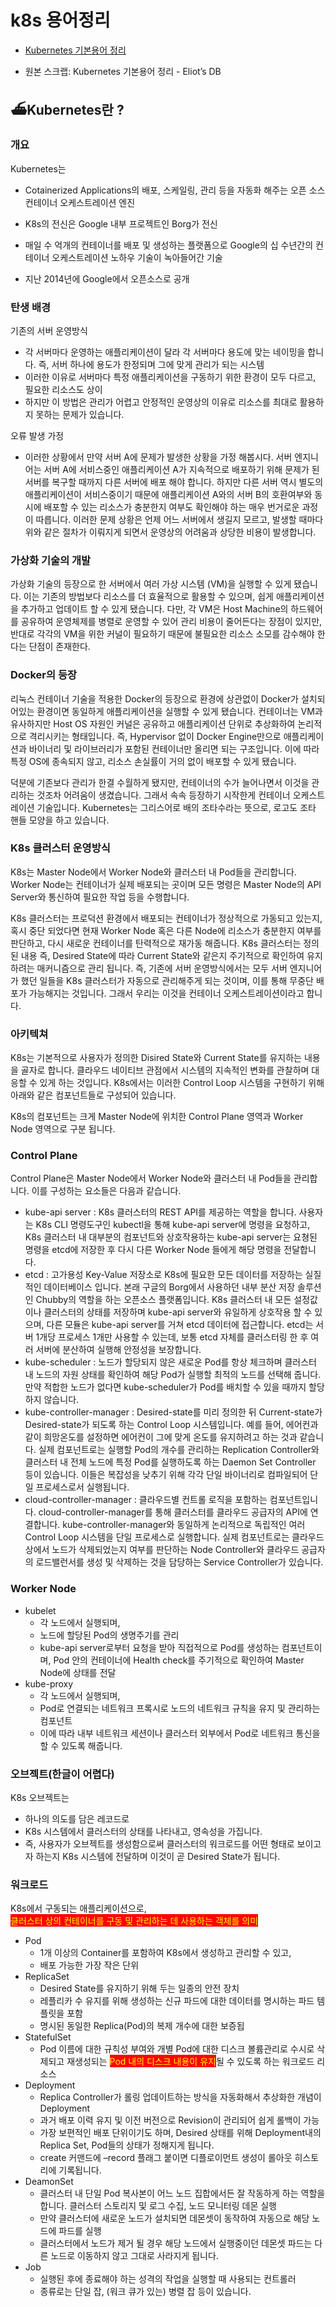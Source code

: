 <style>
.burk {
    background-color: red;
    color: yellow;
    display:inline-block;
}
</style>

# k8s 용어정리
- [Kubernetes 기본용어 정리](https://inkkim.github.io/kubernetes)

- 원본 스크랩: Kubernetes 기본용어 정리 - Eliot’s DB


## ⛴Kubernetes란 ?

### 개요

Kubernetes는
- Cotainerized Applications의 배포, 스케일링, 관리 등을 자동화 해주는 오픈 소스 컨테이너 오케스트레이션 엔진

- K8s의 전신은 Google 내부 프로젝트인 Borg가 전신
- 매일 수 억개의 컨테이너를 배포 및 생성하는 플랫폼으로 Google의 십 수년간의 컨테이너 오케스트레이션 노하우 기술이 녹아들어간 기술
- 지난 2014년에 Google에서 오픈소스로 공개


### 탄생 배경

기존의 서버 운영방식

- 각 서버마다 운영하는 애플리케이션이 달라 각 서버마다 용도에 맞는 네이밍을 합니다. 즉, 서버 하나에 용도가 한정되며 그에 맞게 관리가 되는 시스템
-  이러한 이유로 서버마다 특정 애플리케이션을 구동하기 위한 환경이 모두 다르고, 필요한 리소스도 상이
-  하지만 이 방법은 관리가 어렵고 안정적인 운영상의 이유로 리소스를 최대로 활용하지 못하는 문제가 있습니다.

오류 발생 가정
- 이러한 상황에서 만약 서버 A에 문제가 발생한 상황을 가정 해봅시다. 서버 엔지니어는 서버 A에 서비스중인 애플리케이션 A가 지속적으로 배포하기 위해 문제가 된 서버를 복구할 때까지 다른 서버에 배포  해야 합니다. 하지만 다른 서버 역시 별도의 애플리케이션이 서비스중이기 때문에 애플리케이션 A와의 서버 B의 호환여부와 동시에 배포할 수 있는 리소스가 충분한지 여부도 확인해야 하는 매우 번거로운 과정이 따릅니다. 이러한 문제 상황은 언제 어느 서버에서 생길지 모르고, 발생할 때마다 위와 같은 절차가 이뤄지게 되면서 운영상의 어려움과 상당한 비용이 발생합니다.


### 가상화 기술의 개발


가상화 기술의 등장으로 한 서버에서 여러 가상 시스템 (VM)을 실행할 수 있게 됐습니다. 이는 기존의 방법보다 리소스를 더 효율적으로 활용할 수 있으며, 쉽게 애플리케이션을 추가하고 업데이트 할 수 있게 됐습니다. 다만, 각 VM은 Host Machine의 하드웨어를 공유하여 운영체제를 병렬로 운영할 수 있어 관리 비용이 줄어든다는 장점이 있지만, 반대로 각각의 VM을 위한 커널이 필요하기 때문에 불필요한 리소스 소모를 감수해야 한다는 단점이 존재한다.


### Docker의 등장


리눅스 컨테이너 기술을 적용한 Docker의 등장으로 환경에 상관없이 Docker가 설치되어있는 환경이면 동일하게 애플리케이션을 실행할 수 있게 됐습니다. 컨테이너는 VM과 유사하지만 Host OS 자원인 커널은 공유하고 애플리케이션 단위로 추상화하여 논리적으로 격리시키는 형태입니다. 즉, Hypervisor 없이 Docker Engine만으로 애플리케이션과 바이너리 및 라이브러리가 포함된 컨테이너만 올리면 되는 구조입니다. 이에 따라 특정 OS에 종속되지 않고, 리소스 손실률이 거의 없이 배포할 수 있게 됐습니다.

덕분에 기존보다 관리가 한결 수월하게 됐지만, 컨테이너의 수가 늘어나면서 이것을 관리하는 것조차 어려움이 생겼습니다. 그래서 속속 등장하기 시작한게 컨테이너 오케스트레이션 기술입니다. Kubernetes는 그리스어로 배의 조타수라는 뜻으로, 로고도 조타 핸들 모양을 하고 있습니다.


### K8s 클러스터 운영방식


K8s는 Master Node에서 Worker Node와 클러스터 내 Pod들을 관리합니다. Worker Node는 컨테이너가 실제 배포되는 곳이며 모든 명령은 Master Node의 API Server와 통신하여 필요한 작업 등을 수행합니다.

K8s 클러스터는 프로덕션 환경에서 배포되는 컨테이너가 정상적으로 가동되고 있는지, 혹시 중단 되었다면 현재 Worker Node 혹은 다른 Node에 리소스가 충분한지 여부를 판단하고, 다시 새로운 컨테이너를 탄력적으로 재가동 해줍니다. K8s 클러스터는 정의된 내용 즉, Desired State에 따라 Current State와 같은지 주기적으로 확인하여 유지하려는 매커니즘으로 관리 됩니다. 즉, 기존에 서버 운영방식에서는 모두 서버 엔지니어가 했던 일들을 K8s 클러스터가 자동으로 관리해주게 되는 것이며, 이를 통해 무중단 배포가 가능해지는 것입니다. 그래서 우리는 이것을 컨테이너 오케스트레이션이라고 합니다.


### 아키텍쳐


K8s는 기본적으로 사용자가 정의한 Disired State와 Current State를 유지하는 내용을 골자로 합니다. 클라우드 네이티브 관점에서 시스템의 지속적인 변화를 관찰하며 대응할 수 있게 하는 것입니다. K8s에서는 이러한 Control Loop 시스템을 구현하기 위해 아래와 같은 컴포넌트들로 구성되어 있습니다.


K8s의 컴포넌트는 크게 Master Node에 위치한 Control Plane 영역과 Worker Node 영역으로 구분 됩니다.


### Control Plane

Control Plane은 Master Node에서 Worker Node와 클러스터 내 Pod들을 관리합니다. 이를 구성하는 요소들은 다음과 같습니다.

- kube-api server : K8s 클러스터의 REST API를 제공하는 역할을 합니다. 사용자는 K8s CLI 명령도구인 kubectl을 통해 kube-api server에 명령을 요청하고, K8s 클러스터 내 대부분의 컴포넌트와 상호작용하는 kube-api server는 요쳥된 명령을 etcd에 저장한 후 다시 다른 Worker Node 들에게 해당 명령을 전달합니다.
- etcd : 고가용성 Key-Value 저장소로 K8s에 필요한 모든 데이터를 저장하는 실질적인 데이터베이스 입니다. 본래 구글의 Borg에서 사용하던 내부 분산 저장 솔루션인 Chubby의 역할을 하는 오픈소스 플랫폼입니다. K8s 클러스터 내 모든 설정값이나 클러스터의 상태를 저장하며 kube-api server와 유일하게 상호작용 할 수 있으며, 다른 모듈은 kube-api server를 거쳐 etcd 데이터에 접근합니다. etcd는 서버 1개당 프로세스 1개만 사용할 수 있는데, 보통 etcd 자체를 클러스터링 한 후 여러 서버에 분산하여 실행해 안정성을 보장합니다.
- kube-scheduler : 노드가 할당되지 않은 새로운 Pod를 항상 체크하며 클러스터 내 노드의 자원 상태를 확인하여 해당 Pod가 실행할 최적의 노드를 선택해 줍니다. 만약 적합한 노드가 없다면 kube-scheduler가 Pod를 배치할 수 있을 때까지 할당하지 않습니다.
- kube-controller-manager : Desired-state를 미리 정의한 뒤 Current-state가 Desired-state가 되도록 하는 Control Loop 시스템입니다. 예를 들어, 에어컨과 같이 희망온도를 설정하면 에어컨이 그에 맞게 온도를 유지하려고 하는 것과 같습니다. 실제 컴포넌트로는 실행할 Pod의 개수를 관리하는 Replication Controller와 클러스터 내 전체 노드에 특정 Pod를 실행하도록 하는 Daemon Set Controller 등이 있습니다. 이들은 복잡성을 낮추기 위해 각각 단일 바이너리로 컴파일되어 단일 프로세스로서 실행됩니다.
- cloud-controller-manager : 클라우드별 컨트롤 로직을 포함하는 컴포넌트입니다. cloud-controller-manager를 통해 클러스터를 클라우드 공급자의 API에 연결합니다. kube-controller-manager와 동일하게 논리적으로 독립적인 여러 Control Loop 시스템을 단일 프로세스로 실행합니다. 실제 컴포넌트로는 클라우드 상에서 노드가 삭제되었는지 여부를 판단하는 Node Controller와 클라우드 공급자의 로드밸런서를 생성 및 삭제하는 것을 담당하는 Service Controller가 있습니다.

### Worker Node

- kubelet
  - 각 노드에서 실행되며,
  - 노드에 할당된 Pod의 생명주기를 관리
  - kube-api server로부터 요청을 받아 직접적으로 Pod를 생성하는 컴포넌트이며, Pod 안의 컨테이너에 Health check를 주기적으로 확인하여 Master Node에 상태를 전달
- kube-proxy
  - 각 노드에서 실행되며,
  - Pod로 연결되는 네트워크 프록시로 노드의 네트워크 규칙을 유지 및 관리하는 컴포넌트
  - 이에 따라 내부 네트워크 세션이나 클러스터 외부에서 Pod로 네트워크 통신을 할 수 있도록 해줍니다.

### 오브젝트(한글이 어렵다)

K8s 오브젝트는
- 하나의 의도를 담은 레코드로
- K8s 시스템에서 클러스터의 상태를 나타내고, 영속성을 가집니다.
- 즉, 사용자가 오브젝트를 생성함으로써 클러스터의 워크로드를 어떤 형태로 보이고자 하는지 K8s 시스템에 전달하며 이것이 곧 Desired State가 됩니다.


### 워크로드

K8s에서 구동되는 애플리케이션으로, <span class=burk>클러스터 상의 컨테이너를 구동 및 관리하는 데 사용하는 객체를 의미</span>

- Pod
  - 1개 이상의 Container를 포함하여 K8s에서 생성하고 관리할 수 있고,
  - 배포 가능한 가장 작은 단위
- ReplicaSet
  - Desired State를 유지하기 위해 두는 일종의 안전 장치
  - 레플리카 수 유지를 위해 생성하는 신규 파드에 대한 데이터를 명시하는 파드 템플릿을 포함
  - 명시된 동일한 Replica(Pod)의 복제 개수에 대한 보증됩
- StatefulSet
  - Pod 이름에 대한 규칙성 부여와 개별 Pod에 대한 디스크 볼륨관리로 수시로 삭제되고 재생성되는 <span class=burk> Pod 내의 디스크 내용이 유지</span>될 수 있도록 하는 워크로드 리소스
- Deployment
  - Replica Controller가 롤링 업데이트하는 방식을 자동화해서 추상화한 개념이 Deployment
  - 과거 배포 이력 유지 및 이전 버전으로 Revision이 관리되어 쉽게 롤백이 가능
  - 가장 보편적인 배포 단위이기도 하며, Desired 상태를 위해 Deployment내의 Replica Set, Pod들의 상태가 정해지게 됩니다.
  - create 커맨드에 –record 플래그 붙이면 디플로이먼트 생성이 롤아웃 히스토리에 기록됩니다.
- DeamonSet
  - 클러스터 내 단일 Pod 복사본이 어느 노드 집합에서든 잘 작동하게 하는 역할을 합니다. 클러스터 스토리지 및 로그 수집, 노드 모니터링 데몬 실행
  - 만약 클러스터에 새로운 노드가 설치되면 데몬셋이 동작하여 자동으로 해당 노드에 파드를 실행
  - 클러스터에서 노드가 제거 될 경우 해당 노드에서 실행중이던 데몬셋 파드는 다른 노드로 이동하지 않고 그대로 사라지게 됩니다.
- Job
  - 실행된 후에 종료해야 하는 성격의 작업을 실행할 때 사용되는 컨트롤러
  - 종류로는 단일 잡, (워크 큐가 있는) 병렬 잡 등이 있습니다.
